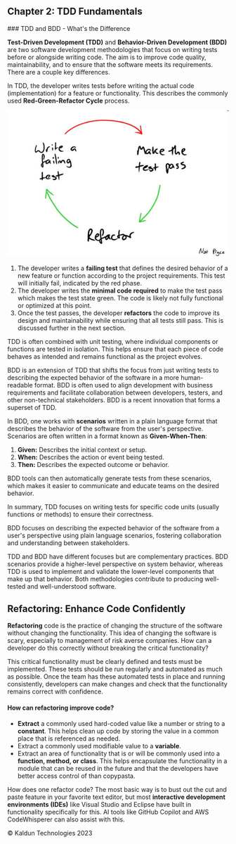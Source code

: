 ## Chapter 2: TDD Fundamentals <a id="ch02-tdd-fundamentals"></a>
<link rel="stylesheet" type-"text/css" href="styles.css">
### TDD and BDD - What's the Difference

**Test-Driven Development (TDD)** and **Behavior-Driven Development (BDD)** are two software development methodologies that focus on writing tests before or alongside writing code. The aim is to improve code quality, maintainability, and to ensure that the software meets its requirements. There are a couple key differences.

In TDD, the developer writes tests before writing the actual code (implementation) for a feature or functionality. This describes the commonly used **Red-Green-Refactor Cycle** process.

![The Red-Green-Refactor Cycle by [Nat Pryce](http://www.natpryce.com/articles.html)](/images/red-green-refactor.jpg "Red-Green-Refactor Cycle")

1. The developer writes a **failing test** that defines the desired behavior of a new feature or function according to the project requirements. This test will initially fail, indicated by the <span class="red-text">red phase</span>.
2. The developer writes the **minimal code required** to make the test pass which makes the test state <span class="green-text">green</span>. The code is likely not fully functional or optimized at this point.
3. Once the test passes, the developer **refactors** the code to improve its design and maintainability while ensuring that all tests still pass. This is discussed further in the next section.

TDD is often combined with unit testing, where individual components or functions are tested in isolation. This helps ensure that each piece of code behaves as intended and remains functional as the project evolves.

BDD is an extension of TDD that shifts the focus from just writing tests to describing the expected behavior of the software in a more human-readable format. BDD is often used to align development with business requirements and facilitate collaboration between developers, testers, and other non-technical stakeholders. BDD is a recent innovation that forms a superset of TDD.

In BDD, one works with **scenarios** written in a plain language format that describes the behavior of the software from the user's perspective. Scenarios are often written in a format known as **Given-When-Then**:

1. **Given:** Describes the initial context or setup.
2. **When:** Describes the action or event being tested.
3. **Then:** Describes the expected outcome or behavior.

BDD tools can then automatically generate tests from these scenarios, which makes it easier to communicate and educate teams on the desired behavior.

In summary, TDD focuses on writing tests for specific code units (usually functions or methods) to ensure their correctness.

BDD focuses on describing the expected behavior of the software from a user's perspective using plain language scenarios, fostering collaboration and understanding between stakeholders.

TDD and BDD have different focuses but are complementary practices. BDD scenarios provide a higher-level perspective on system behavior, whereas TDD is used to implement and validate the lower-level components that make up that behavior. Both methodologies contribute to producing well-tested and well-understood software.

## Refactoring: Enhance Code Confidently

**Refactoring** code is the practice of changing the structure of the software without changing the functionality. This idea of changing the software is scary, especially to management of risk averse companies. How can a developer do this correctly without breaking the critical functionality?

This critical functionality must be clearly defined and tests must be implemented. These tests should be run regularly and automated as much as possible. Once the team has these automated tests in place and running consistently, developers can make changes and check that the functionality remains correct with confidence.

#### How can refactoring improve code?
- **Extract** a commonly used hard-coded value like a number or string to a **constant**. This helps clean up code by storing the value in a common place that is referenced as needed.
- Extract a commonly used modifiable value to a **variable**.
- Extract an area of functionality that is or will be commonly used into a **function, method, or class**. This helps encapsulate the functionality in a module that can be reused in the future and that the developers have better access control of than copypasta.

How does one refactor code? The most basic way is to bust out the cut and paste feature in your favorite text editor, but most **interactive development environments (IDEs)** like Visual Studio and Eclipse have built in functionality specifically for this. AI tools like GitHub Copilot and AWS CodeWhisperer can also assist with this.

&copy; Kaldun Technologies 2023
